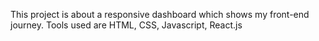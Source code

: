 This project is about a responsive dashboard which shows my front-end journey.
Tools used are HTML, CSS, Javascript, React.js